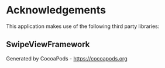 # Acknowledgements
This application makes use of the following third party libraries:

## SwipeViewFramework


Generated by CocoaPods - https://cocoapods.org
